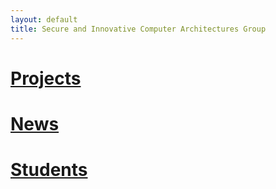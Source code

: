 ```yaml
---
layout: default
title: Secure and Innovative Computer Architectures Group
---
```


# [Projects](projects.md)

# [News](news.md)

# [Students](students.md)
